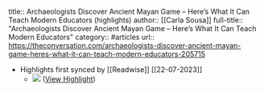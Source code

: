 title:: Archaeologists Discover Ancient Mayan Game – Here’s What It Can Teach Modern Educators (highlights)
author:: [[Carla Sousa]]
full-title:: "Archaeologists Discover Ancient Mayan Game – Here’s What It Can Teach Modern Educators"
category:: #articles
url:: https://theconversation.com/archaeologists-discover-ancient-mayan-game-heres-what-it-can-teach-modern-educators-205715
- Highlights first synced by [[Readwise]] [[22-07-2023]]
	- ![](https://images.theconversation.com/files/526499/original/file-20230516-19-krq0ox.jpg?ixlib=rb-1.1.0&rect=10%2C13%2C988%2C735&q=45&auto=format&w=926&fit=clip) ([View Highlight](https://read.readwise.io/read/01h5bys22vcc859p3j1ar28mxt))